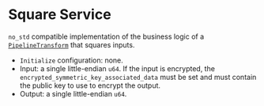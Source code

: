 # Square Service

`no_std` compatible implementation of the business logic of a
[`PipelineTransform`](../../pipelines_transforms/proto/pipeline_transform.proto)
that squares inputs.

*   `Initialize` configuration: none.
*   Input: a single little-endian `u64`. If the input is encrypted, the
    `encrypted_symmetric_key_associated_data` must be set and must contain the
    public key to use to encrypt the output.
*   Output: a single little-endian `u64`.
